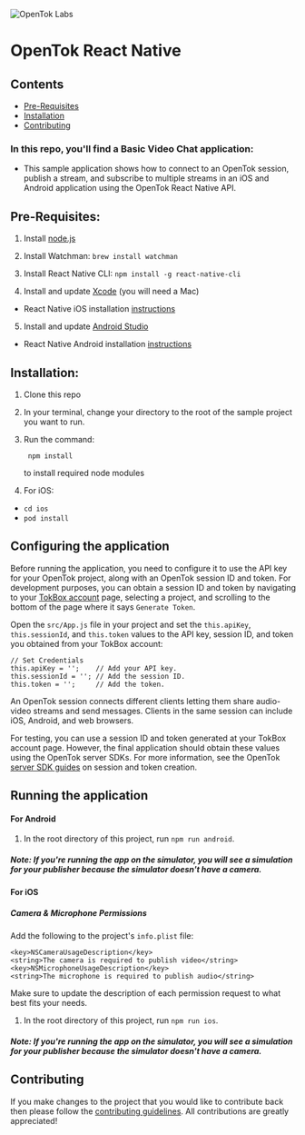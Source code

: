 ![OpenTok Labs](https://d26dzxoao6i3hh.cloudfront.net/items/0U1R0a0e2g1E361H0x3c/Image%202017-11-22%20at%2012.16.38%20PM.png?v=2507a2df)
# OpenTok React Native
## Contents

- [Pre-Requisites](#pre-requisites)
- [Installation](#installation)
- [Contributing](#contributing)

### In this repo, you'll find a Basic Video Chat application:
  * This sample application shows how to connect to an OpenTok session, publish a stream, and subscribe to multiple streams in an iOS and Android application using the OpenTok React Native API.

## Pre-Requisites:

1. Install [node.js](https://nodejs.org/)

2. Install Watchman: `brew install watchman`

3. Install React Native CLI: `npm install -g react-native-cli`

4. Install and update [Xcode](https://developer.apple.com/xcode/) (you will need a Mac)
* React Native iOS installation [instructions](https://facebook.github.io/react-native/docs/getting-started.html)

5. Install and update [Android Studio](https://developer.android.com/studio/index.html)
* React Native Android installation [instructions](https://facebook.github.io/react-native/docs/getting-started.html)

## Installation:

1. Clone this repo

2. In your terminal, change your directory to the root of the sample project you want to run.

3. Run the command:
 
        npm install
    to install required node modules

4. For iOS:
  * `cd ios`
  * `pod install`

## Configuring the application

Before running the application, you need to configure it to use the API key for your OpenTok project, along with an OpenTok session ID and token. For development purposes, you can obtain a session ID and token by navigating to your [TokBox account](https://tokbox.com/account/#/) page, selecting a project, and scrolling to the bottom of the page where it says `Generate Token`.

Open the `src/App.js` file in your project and set the `this.apiKey`, `this.sessionId`, and `this.token` values to the API key, session ID, and token you obtained from your TokBox account:
```
// Set Credentials
this.apiKey = '';    // Add your API key.
this.sessionId = ''; // Add the session ID.
this.token = '';     // Add the token.
```
An OpenTok session connects different clients letting them share audio-video streams and send messages. Clients in the same session can include iOS, Android, and web browsers.

For testing, you can use a session ID and token generated at your TokBox account page. However, the final application should obtain these values using the OpenTok server SDKs. For more information, see the OpenTok [server SDK guides](https://tokbox.com/developer/sdks/server/) on session and token creation.

## Running the application

#### For Android

1. In the root directory of this project, run `npm run android`.

##### Note: If you're running the app on the simulator, you will see a simulation for your publisher because the simulator doesn't have a camera.

#### For iOS

##### Camera & Microphone Permissions

Add the following to the project's `info.plist` file:
 ```
 <key>NSCameraUsageDescription</key>
 <string>The camera is required to publish video</string>
 <key>NSMicrophoneUsageDescription</key>
 <string>The microphone is required to publish audio</string>
 ```
Make sure to update the description of each permission request to what best fits your needs.

1. In the root directory of this project, run `npm run ios`.

##### Note: If you're running the app on the simulator, you will see a simulation for your publisher because the simulator doesn't have a camera.

## Contributing

If you make changes to the project that you would like to contribute back then please follow the [contributing guidelines](CONTRIBUTING.md). All contributions are greatly appreciated!
